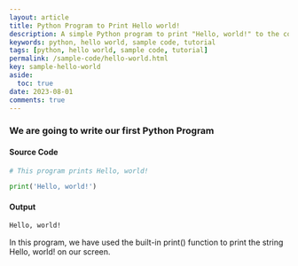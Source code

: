 ```yaml
---
layout: article
title: Python Program to Print Hello world!
description: A simple Python program to print "Hello, world!" to the console.
keywords: python, hello world, sample code, tutorial
tags: [python, hello world, sample code, tutorial]
permalink: /sample-code/hello-world.html
key: sample-hello-world
aside:
  toc: true
date: 2023-08-01
comments: true
---
```


### We are going to write our first Python Program
#### Source Code

```python
# This program prints Hello, world!

print('Hello, world!')
```

#### Output

```bash
Hello, world!
```

In this program, we have used the built-in print() function to print the string Hello, world! on our screen.
